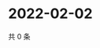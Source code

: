 # 2022-02-02

共 0 条

<!-- BEGIN WEIBO -->
<!-- 最后更新时间 Wed Feb 02 2022 13:00:38 GMT+0800 (China Standard Time) -->

<!-- END WEIBO -->
